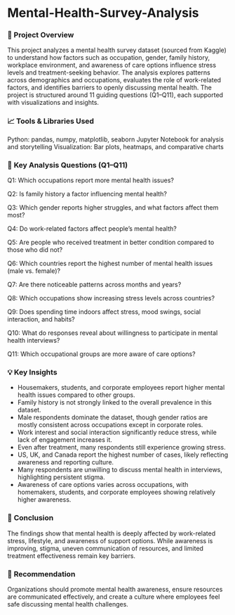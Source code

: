 # Mental-Health-Survey-Analysis

### 📌 Project Overview
This project analyzes a mental health survey dataset (sourced from Kaggle) to understand how factors such as occupation, gender, family history, workplace environment, and awareness of care options influence stress levels and treatment-seeking behavior.
The analysis explores patterns across demographics and occupations, evaluates the role of work-related factors, and identifies barriers to openly discussing mental health.
The project is structured around 11 guiding questions (Q1–Q11), each supported with visualizations and insights.

### 📈 **Tools & Libraries Used**
Python: pandas, numpy, matplotlib, seaborn
Jupyter Notebook for analysis and storytelling
Visualization: Bar plots, heatmaps, and comparative charts

### 🔎 **Key Analysis Questions (Q1–Q11)**
Q1: Which occupations report more mental health issues?

Q2: Is family history a factor influencing mental health?

Q3: Which gender reports higher struggles, and what factors affect them most?

Q4: Do work-related factors affect people’s mental health?

Q5: Are people who received treatment in better condition compared to those who did not?

Q6: Which countries report the highest number of mental health issues (male vs. female)?

Q7: Are there noticeable patterns across months and years?

Q8: Which occupations show increasing stress levels across countries?

Q9: Does spending time indoors affect stress, mood swings, social interaction, and habits?

Q10: What do responses reveal about willingness to participate in mental health interviews?

Q11: Which occupational groups are more aware of care options?

### 💡 **Key Insights**
- Housemakers, students, and corporate employees report higher mental health issues compared to other groups.
- Family history is not strongly linked to the overall prevalence in this dataset.
- Male respondents dominate the dataset, though gender ratios are mostly consistent across occupations except in corporate roles.
- Work interest and social interaction significantly reduce stress, while lack of engagement increases it.
- Even after treatment, many respondents still experience growing stress.
- US, UK, and Canada report the highest number of cases, likely reflecting awareness and reporting culture.
- Many respondents are unwilling to discuss mental health in interviews, highlighting persistent stigma.
- Awareness of care options varies across occupations, with homemakers, students, and corporate employees showing relatively higher awareness.

### 🏁 **Conclusion**
The findings show that mental health is deeply affected by work-related stress, lifestyle, and awareness of support options.
While awareness is improving, stigma, uneven communication of resources, and limited treatment effectiveness remain key barriers.

### 📌 **Recommendation**
Organizations should promote mental health awareness, ensure resources are communicated effectively, and create a culture where employees feel safe discussing mental health challenges.

